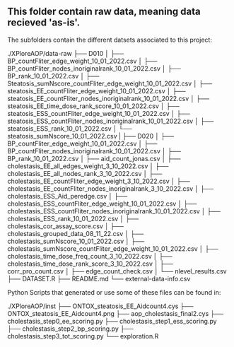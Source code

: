 ## This folder contain raw data, meaning data recieved 'as-is'.

The subfolders contain the different datsets associated to this project:

./XPloreAOP/data-raw
├── D010
│   ├── BP_countFliter_edge_weight_10_01_2022.csv
│   ├── BP_countFliter_nodes_inoriginalrank_10_01_2022.csv
│   ├── BP_rank_10_01_2022.csv
│   ├── Steatosis_sumNscore_countFliter_edge_weight_10_01_2022.csv
│   ├── steatosis_EE_countFliter_edge_weight_10_01_2022.csv
│   ├── steatosis_EE_countFliter_nodes_inoriginalrank_10_01_2022.csv
│   ├── steatosis_EE_time_dose_rank_score_10_01_2022.csv
│   ├── steatosis_ESS_countFliter_edge_weight_10_01_2022.csv
│   ├── steatosis_ESS_countFliter_nodes_inoriginalrank_10_01_2022.csv
│   ├── steatosis_ESS_rank_10_01_2022.csv
│   └── steatosis_sumNscore_10_01_2022.csv
|
├── D020
│   ├── BP_countFliter_edge_weight_10_01_2022.csv
│   ├── BP_countFliter_nodes_inoriginalrank_10_01_2022.csv
│   ├── BP_rank_10_01_2022.csv
│   ├── aid_count_jonas.csv
│   ├── cholestasis_EE_all_edges_weight_3_10_2022.csv
│   ├── cholestasis_EE_all_nodes_rank_3_10_2022.csv
│   ├── cholestasis_EE_countFliter_edge_weight_3_10_2022.csv
│   ├── cholestasis_EE_countFliter_nodes_inoriginalrank_3_10_2022.csv
│   ├── cholestasis_ESS_Aid_peredge.csv
│   ├── cholestasis_ESS_countFliter_edge_weight_10_01_2022.csv
│   ├── cholestasis_ESS_countFliter_nodes_inoriginalrank_10_01_2022.csv
│   ├── cholestasis_ESS_rank_10_01_2022.csv
│   ├── cholestasis_cor_assay_score.csv
│   ├── cholestasis_grouped_data_08_11_22.csv
│   ├── cholestasis_sumNscore_10_01_2022.csv
│   ├── cholestasis_sumNscore_countFliter_edge_weight_10_01_2022.csv
│   ├── cholestasis_time_dose_freq_count_3_10_2022.csv
│   ├── cholestasis_time_dose_rank_score_3_10_2022.csv
│   ├── corr_pro_count.csv
│   ├── edge_count_check.csv
│   └── nlevel_results.csv
├── DATASET.R
├── README.md
└── external-data-info.csv

Python Scripts that generated or use some of these files can be found in: 

./XPloreAOP/inst
├── ONTOX_steatosis_EE_Aidcount4.cys
├── ONTOX_steatosis_EE_Aidcount4.png
├── aop_cholestasis_final2.cys
├── cholestasis_step0_ee_scoring.py
├── cholestasis_step1_ess_scoring.py
├── cholestasis_step2_bp_scoring.py
├── cholestasis_step3_tot_scoring.py
└── exploration.R
